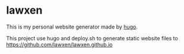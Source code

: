 # lawxen

This is my personal website generator made by [hugo](https://gohugo.io/).  

This project use hugo and deploy.sh to generate static website files to https://github.com/lawxen/lawxen.github.io
